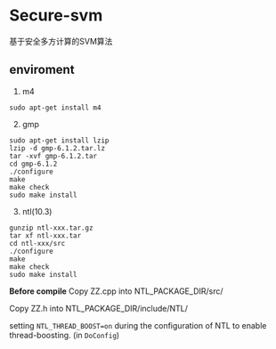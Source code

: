 # Secure-svm

基于安全多方计算的SVM算法


## enviroment

1. m4

``` shell
sudo apt-get install m4
```

2. gmp

``` shell
sudo apt-get install lzip
lzip -d gmp-6.1.2.tar.lz
tar -xvf gmp-6.1.2.tar
cd gmp-6.1.2
./configure
make
make check
sudo make install
```

3. ntl(10.3)

``` shell
gunzip ntl-xxx.tar.gz
tar xf ntl-xxx.tar
cd ntl-xxx/src
./configure
make
make check
sudo make install
```

**Before compile**
Copy ZZ.cpp into NTL_PACKAGE_DIR/src/

Copy ZZ.h into NTL_PACKAGE_DIR/include/NTL/

setting `NTL_THREAD_BOOST=on` during the configuration of NTL to enable thread-boosting.
(in `DoConfig`)